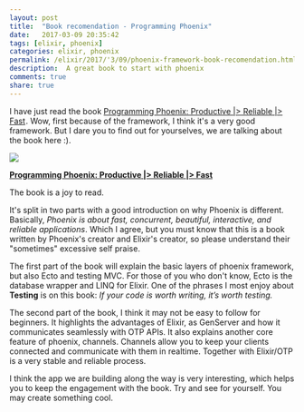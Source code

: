 ```yaml
---
layout: post
title:  "Book recomendation - Programming Phoenix"
date:   2017-03-09 20:35:42
tags: [elixir, phoenix]
categories: elixir, phoenix
permalink: /elixir/2017/'3/09/phoenix-framework-book-recomendation.html
description:  A great book to start with phoenix
comments: true
share: true
---
```


I have just read the book <a target="_blank" href="https://www.amazon.com/gp/product/1680501453/ref=as_li_tl?ie=UTF8&camp=1789&creative=9325&creativeASIN=1680501453&linkCode=as2&tag=throwexcept0f-20&linkId=0f4384848b45c1653b3f3c4f3bbc9552">Programming Phoenix: Productive |&gt; Reliable |&gt; Fast</a><img src="//ir-na.amazon-adsystem.com/e/ir?t=throwexcept0f-20&l=am2&o=1&a=1680501453" width="1" height="1" border="0" alt="" style="border:none !important; margin:0px !important;" />. Wow, first because of the framework, I think it's a very good framework. But I dare you to find out for yourselves, we are talking about the book here :).

<a target="_blank"  href="https://www.amazon.com/gp/product/1680501453/ref=as_li_tl?ie=UTF8&camp=1789&creative=9325&creativeASIN=1680501453&linkCode=as2&tag=throwexcept0f-20&linkId=31e7504416c3ad44bfa92cd966a1ea4b"><img border="0" src="//ws-na.amazon-adsystem.com/widgets/q?_encoding=UTF8&MarketPlace=US&ASIN=1680501453&ServiceVersion=20070822&ID=AsinImage&WS=1&Format=_SL250_&tag=throwexcept0f-20" ></a><img src="//ir-na.amazon-adsystem.com/e/ir?t=throwexcept0f-20&l=am2&o=1&a=1680501453" width="1" height="1" border="0" alt="" style="border:none !important; margin:0px !important;" />

<a target="_blank" href="https://www.amazon.com/gp/product/1680501453/ref=as_li_tl?ie=UTF8&camp=1789&creative=9325&creativeASIN=1680501453&linkCode=as2&tag=throwexcept0f-20&linkId=0f4384848b45c1653b3f3c4f3bbc9552"><b>Programming Phoenix: Productive |&gt; Reliable |&gt; Fast</b></a><img src="//ir-na.amazon-adsystem.com/e/ir?t=throwexcept0f-20&l=am2&o=1&a=1680501453" width="1" height="1" border="0" alt="" style="border:none !important; margin:0px !important;" />

The book is a joy to read. 

It's split in two parts with a good introduction on why Phoenix is different. Basically, *Phoenix is about fast, concurrent, beautiful, interactive, and reliable applications*. Which I agree, but you must know that this is a book written by Phoenix's creator and Elixir's creator, so please understand their "sometimes" excessive self praise.

The first part of the book will explain the basic layers of phoenix framework, but also Ecto and testing MVC. For those of you who don't know, Ecto is the database wrapper and LINQ for Elixir. One of the phrases I most enjoy about **Testing** is on this book: *If your code is worth writing, it’s worth testing.*

The second part of the book, I think it may not be  easy to follow for beginners. It highlights the advantages of Elixir, as GenServer and how it communicates seamlessly with OTP APIs. It also explains another core feature of phoenix, channels. Channels allow you to keep your clients connected and communicate with them in realtime. Together with Elixir/OTP is a very stable and reliable process.

 I think the app we are building along the way is very interesting, which helps you to keep the engagement with the book. Try and see for yourself. You may create something cool.


